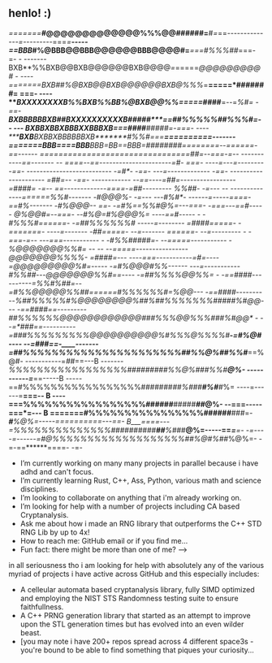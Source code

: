 ## henlo! :)

*=======***#@@@@@@@@@@@@@%%%@@######=**#*=*==*--------------=*---------===*=****-----==BBB*#%@BBB@@BBB@@@@@@BBB@@@@#=***===#%%%##*===-      =-      -           -------BXB**%%BXB@@BXB@@@@@@BXB@@@@*=*=====*@@@@@@@@@#     -     ----           =======BXB##%@BXB@@BXB@@@@@@BXB@%%%*=**=====*#######=   ===-     ----           *******BXXXXXXXXB%%BXB%%BB%@BXB@@%%*=***====*####**=--=*%#=     -==-            *******BXBBBBBBXB##BXXXXXXXXXXB#####*****==**##%%%%%##%%%#*=--   ---            *******BXB****BXB**BXBBBXXBBBXB******===####****#####***=-===-  ----            *******BXB****BXB**BXB*BBBB*BXB*******#%%#===******==========-------            =======BBB====BBB**BBB*=BB==BBB=*########**========--======-==------            ================================##=--=***==-=-- -----------==-------   --       ====--==----------------------=#*-   =**==-        ----=---=--------   -==-     --------------------------  -=#*-   -**==-           ---=------------- -=**=-   ---------------------       =##=--  -*==-           ------------ --==----=*##*=-----------------           =####*=  -=--             ==-------------====-=**##**---------                  *%%##*-  -=---   --        --------------==**====*%%#-------                   -#@@@%*-  -=---  ---**#%#*-   ------=-----==**==-==*#%-------                   -#%@@@*-- ==-   -=#%==%%#@%=---===-        -===---==*#-----                     *@%@@#=--===- --*#%@=#%@@@%=                  ----==*#-----  -                 -#%%%#======-  -=*##%%%%%%#*                    -----=*--------                 =####=====-      -=======-                       ----=*-------                  -##*=====-                                          --=-------                   =*=====-                                           --=--------- -             -===-=--                                          ---===-----------      -    -#%%#####*=-                                       --=====-----------          -%@@@@@@@%%#=                   --   --             --=====----------------     *@@@@@@@%%%%*-               =*####=---             ----===-----------=**#*=----=@@@@@@@@@%#=-----       -=#%@@@#%%------           ---=***-----------#%%#**#*---*@@@@@@@%%#*==----  -=*##%%%%@@%%=   -            -==*####----------=%%#%#*#=--=#%%@@@@@%%##*======*#%%%%%%#=%@@*---             -==*####*----------*%##%%%%%#%@@@@@@@@%##%##%%%%%%%#*####%*#@@*-  --          -==*####*==---------*##%%%%%%@@@@@@@@@@@@###%%%@@%%%#**##**%#@@*     -        --=*###**==----------=###%%%%%%%%%@@@@@@@@@@%#%%%@%%%%#****-=#%@#     ----    --=*###*==-____-------=##%%%%%%%%%%%%%%%%%%%%%%##%%@%##%%#***==%@#-   -----------=*##*==---B   -------*%%%%%%%%%%%%%%%%%#########%%@%###%%#****@%-   -----------=***==-----B   -----==#%%%%%%%%%%%%%%%%%#######*##%###**#%#***#%=   ----=------=**===--    B   ----===%%%%%%%%%%%%%%%%%######**#####*****#***#@%-   --===-----===*=---     B   =======#%%%%%%%%%%%%%%%%######**###=-****#***%@%=-----==========---==-      B___====---=%%%%%%%%%%%%%%##########**##**%#*##**@%=-----==*****=**=-  -=---        -=------=#@%%%%%%%%%%%%%%%%%%%##***%@*#%##*%@%=- -=-==******====-   -=-         


-  I’m currently working on many many projects in parallel because i have adhd and can't focus.
-  I’m currently learning Rust, C++, Ass, Python, various math and science disciplines.
-  I’m looking to collaborate on anything that i'm already working on.
-  I’m looking for help with a number of projects including CA based Cryptanalysis.
-  Ask me about how i made an RNG library that outperforms the C++ STD RNG Lib by up to 4x!
-  How to reach me: GitHub email or if you find me...
-  Fun fact: there might be more than one of me?
-->


in all seriousness tho i am looking for help with absolutely any of the various myriad of projects i have active across GitHub and this especially includes:
- A celleular automata based cryptanalysis library, fully SIMD optimized and employing the NIST STS Randomness testing suite to ensure faithfullness.
- A C++ PRNG generation library that started as an attempt to improve upon the STL generation times but has evolved into an even wilder beast.
- [you may note i have 200+ repos spread across 4 different space3s - you're bound to be able to find something that piques your curiosity...
